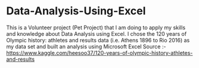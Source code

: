# Data-Analysis-Using-Excel
This is a Volunteer project (Pet Project) that I am doing to apply my skills and knowledge about Data Analysis using Excel. I chose the 120 years of Olympic history: athletes and results data (i.e. Athens 1896 to Rio 2016) as my data set and built an analysis using Microsoft Excel
Source :- https://www.kaggle.com/heesoo37/120-years-of-olympic-history-athletes-and-results
